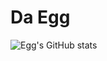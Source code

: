 # Da Egg

![Egg's GitHub stats](https://github-readme-stats.vercel.app/api?username=dabigegg&?count_private=true&show_icons=true&theme=yeblu&hide=contribs,prs&custom_title=Da%20Egg%27s%20Stats&include_all_commits=true)
